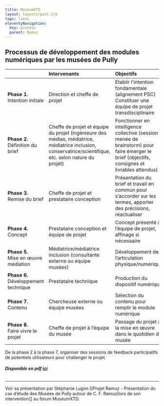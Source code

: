 ```yaml
---
title: MuseumXTD
layout: layouts/post.njk
tags: liens
eleventyNavigation:
  key: process
  parent: Ramuz
---
```

## Processus de développement des modules numériques par les musées de Pully
| | Intervenants | Objectifs |
| :------------------- |:---------------| :-----|
|**Phase 1.** <br>Intention initiale|Direction et cheffe de projet|Etablir l'intention fondamentale (alignement PSC) <br> Constituer une équipe de projet transdisciplinaire|
|**Phase 2.** <br>Définition du brief | Cheffe de projet et équipe du projet (ingénieure des médias, médiatrice, médiatrice inclusion, conservatrice/scientifique, etc. selon nature du projet)|Fonctionner en intelligence collective (session menée de brainstorm) pour faire émerger le brief (objectifs, consignes et livrables attendus)|
|**Phase 3.** <br>Remise du brief | Cheffe de projet et prestataire conception | Présentation du brief et travail en commun pour s’accorder sur les termes, apporter des précisions, réactualiser
| **Phase 4.** <br>Concept | Prestataire conception et équipe de projet | Concept présenté à l’équipe de projet, affinage si nécessaire
| **Phase 5.** <br>Mise en œuvre médiation | Médiatrice/médiatrice inclusion (consultante externe ou équipe musées) | Développement de l’articulation physique/numérique
| **Phase 6.** <br>Développement technique | Prestataire technique | Production du dispositif numérique
| **Phase 7.** <br>Contenu | Chercheuse externe ou équipe musées | Sélection du contenu pour remplir le module numérique
| **Phase 8.** <br>Faire vivre le projet |Cheffe de projet à l’équipe du musée | Passage du projet à la mise en œuvre dans le quotidien du musée

De la phase 2 à la phase 7, organiser des sessions de feedback participatifs de potentiels utilisateurs pour challenger le projet.     

###### **Disponible en pdf [ici](https://kdrive.infomaniak.com/app/share/131928/98cdf86b-9446-4e29-af38-996572907970)**

---- 
Voir sa présentation par Stéphanie Lugon [[Projet Ramuz - Présentation du cas d’étude des Musées de Pully autour de C. F. Ramuz|lors de son intervention]] au forum MuseumXTD. 
